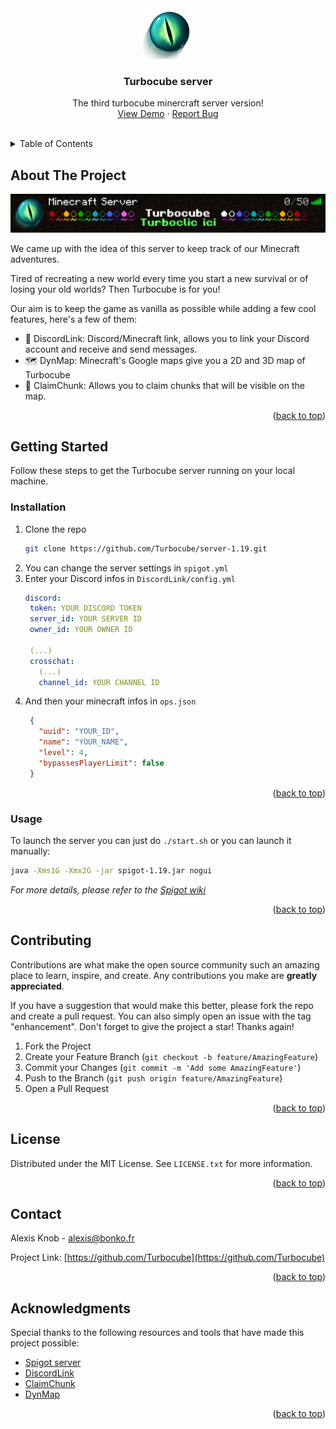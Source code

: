 <br />
<div align="center">
  <a href="https://github.com/Turbocube/server-1.19">
    <img src="images/logo.png" alt="Logo" width="80" height="80">
  </a>

  <h3 align="center">Turbocube server</h3>

  <p align="center">
    The third turbocube minercraft server version!
    <br />
    <a href="https://github.com/Turbocube/server-1.19">View Demo</a>
    ·
    <a href="https://github.com/Turbocube/server-1.19/issues">Report Bug</a>
    <br />
    <br />
  </p>
</div>

<details>
  <summary>Table of Contents</summary>
  <ol>
    <li>
      <a href="#getting-started">Getting Started</a>
      <ul>
        <li><a href="#installation">Installation</a></li>
        <li><a href="#usage">Usage</a></li>
      </ul>
    </li>
    <li><a href="#contributing">Contributing</a></li>
    <li><a href="#license">License</a></li>
    <li><a href="#contact">Contact</a></li>
    <li><a href="#acknowledgments">Acknowledgments</a></li>
  </ol>
</details>

## About The Project

<img src="images/screenshot.png" alt="Screenshot"/>

We came up with the idea of this server to keep track of our Minecraft adventures.

Tired of recreating a new world every time you start a new survival or of losing your old worlds?
Then Turbocube is for you!

Our aim is to keep the game as vanilla as possible while adding a few cool features, here's a few of them:
* 🦄 DiscordLink: Discord/Minecraft link, allows you to link your Discord account and receive and send messages.
* 🗺️ DynMap: Minecraft's Google maps give you a 2D and 3D map of Turbocube
* 🧱 ClaimChunk: Allows you to claim chunks that will be visible on the map.

<p align="right">(<a href="#readme-top">back to top</a>)</p>

## Getting Started

Follow these steps to get the Turbocube server running on your local machine.

### Installation

1. Clone the repo
   ```sh
   git clone https://github.com/Turbocube/server-1.19.git
   ```
2. You can change the server settings in `spigot.yml`
3. Enter your Discord infos in `DiscordLink/config.yml`
   ```yml
   discord:
    token: YOUR DISCORD TOKEN
    server_id: YOUR SERVER ID
    owner_id: YOUR OWNER ID

    (...)
    crosschat:
      (...)
      channel_id: YOUR CHANNEL ID
   ```
4. And then your minecraft infos in `ops.json`
   ```json
    {
      "uuid": "YOUR_ID",
      "name": "YOUR_NAME",
      "level": 4,
      "bypassesPlayerLimit": false
    }
   ```

<p align="right">(<a href="#readme-top">back to top</a>)</p>

### Usage

To launch the server you can just do `./start.sh` or you can launch it manually:
```sh
java -Xms1G -Xmx2G -jar spigot-1.19.jar nogui
```

_For more details, please refer to the [Spigot wiki](https://www.spigotmc.org/wiki/spigot/)_

<p align="right">(<a href="#readme-top">back to top</a>)</p>

## Contributing

Contributions are what make the open source community such an amazing place to learn, inspire, and create. Any contributions you make are **greatly appreciated**.

If you have a suggestion that would make this better, please fork the repo and create a pull request. You can also simply open an issue with the tag "enhancement".
Don't forget to give the project a star! Thanks again!

1. Fork the Project
2. Create your Feature Branch (`git checkout -b feature/AmazingFeature`)
3. Commit your Changes (`git commit -m 'Add some AmazingFeature'`)
4. Push to the Branch (`git push origin feature/AmazingFeature`)
5. Open a Pull Request

<p align="right">(<a href="#readme-top">back to top</a>)</p>

## License

Distributed under the MIT License. See `LICENSE.txt` for more information.

<p align="right">(<a href="#readme-top">back to top</a>)</p>

## Contact

Alexis Knob - alexis@bonko.fr

Project Link: [https://github.com/Turbocube](https://github.com/Turbocube)

<p align="right">(<a href="#readme-top">back to top</a>)</p>

## Acknowledgments

Special thanks to the following resources and tools that have made this project possible:

* [Spigot server](https://www.spigotmc.org/)
* [DiscordLink](https://www.spigotmc.org/resources/discordlink.93969/)
* [ClaimChunk](https://www.spigotmc.org/resources/claimchunk.44458/)
* [DynMap](https://www.spigotmc.org/resources/dynmap%C2%AE.274/)

<p align="right">(<a href="#readme-top">back to top</a>)</p>